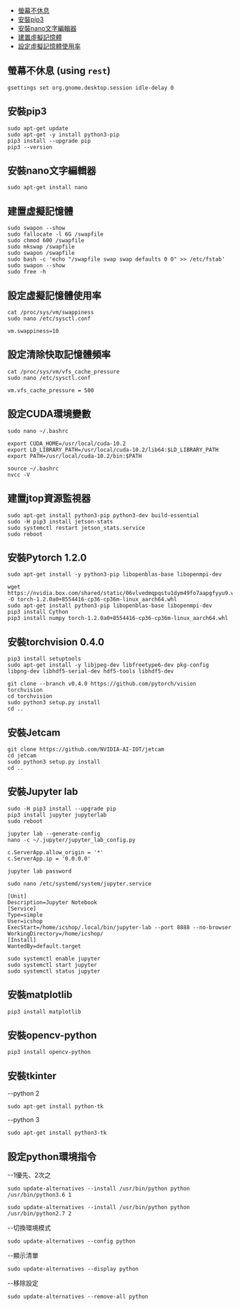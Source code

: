 - [螢幕不休息](#螢幕不休息)
- [安裝pip3](#安裝pip3)
- [安裝nano文字編輯器](#安裝nano文字編輯器)
- [建置虛擬記憶體](#建置虛擬記憶體)
- [設定虛擬記憶體使用率](#設定虛擬記憶體使用率)
## 螢幕不休息 (using `rest`)
```
gsettings set org.gnome.desktop.session idle-delay 0

```
## 安裝pip3
```
sudo apt-get update
sudo apt-get -y install python3-pip
pip3 install --upgrade pip
pip3 --version

```
## 安裝nano文字編輯器
```
sudo apt-get install nano

```
## 建置虛擬記憶體
```
sudo swapon --show
sudo fallocate -l 6G /swapfile
sudo chmod 600 /swapfile
sudo mkswap /swapfile
sudo swapon /swapfile
sudo bash -c 'echo "/swapfile swap swap defaults 0 0" >> /etc/fstab'
sudo swapon --show
sudo free -h

```
## 設定虛擬記憶體使用率
```
cat /proc/sys/vm/swappiness
sudo nano /etc/sysctl.conf
```
```write virtual memory use rate
vm.swappiness=10
```

## 設定清除快取記憶體頻率
```
cat /proc/sys/vm/vfs_cache_pressure
sudo nano /etc/sysctl.conf

```
```write clear cache memory
vm.vfs_cache_pressure = 500
```

## 設定CUDA環境變數
```
sudo nano ~/.bashrc

```
```
export CUDA_HOME=/usr/local/cuda-10.2
export LD_LIBRARY_PATH=/usr/local/cuda-10.2/lib64:$LD_LIBRARY_PATH
export PATH=/usr/local/cuda-10.2/bin:$PATH
```
```
source ~/.bashrc
nvcc -V

```
## 建置jtop資源監視器
```
sudo apt-get install python3-pip python3-dev build-essential
sudo -H pip3 install jetson-stats
sudo systemctl restart jetson_stats.service
sudo reboot

```

## 安裝Pytorch 1.2.0
```
sudo apt-get install -y python3-pip libopenblas-base libopenmpi-dev

```
```
wget https://nvidia.box.com/shared/static/06vlvedmqpqstu1dym49fo7aapgfyyu9.whl -O torch-1.2.0a0+8554416-cp36-cp36m-linux_aarch64.whl
sudo apt-get install python3-pip libopenblas-base libopenmpi-dev
pip3 install Cython
pip3 install numpy torch-1.2.0a0+8554416-cp36-cp36m-linux_aarch64.whl

```

## 安裝torchvision 0.4.0
```
pip3 install setuptools
sudo apt-get install -y libjpeg-dev libfreetype6-dev pkg-config libpng-dev libhdf5-serial-dev hdf5-tools libhdf5-dev

```
```
git clone --branch v0.4.0 https://github.com/pytorch/vision torchvision
cd torchvision
sudo python3 setup.py install
cd ..

```
## 安裝Jetcam
```
git clone https://github.com/NVIDIA-AI-IOT/jetcam
cd jetcam
sudo python3 setup.py install
cd ..

```

## 安裝Jupyter lab
```
sudo -H pip3 install --upgrade pip
pip3 install jupyter jupyterlab
sudo reboot

```
```
jupyter lab --generate-config
nano -c ~/.jupyter/jupyter_lab_config.py

```
```
c.ServerApp.allow_origin = '*'
c.ServerApp.ip = '0.0.0.0'
```
```
jupyter lab password

```
```
sudo nano /etc/systemd/system/jupyter.service

```
```
[Unit]
Description=Jupyter Notebook
[Service]
Type=simple
User=icshop
ExecStart=/home/icshop/.local/bin/jupyter-lab --port 8888 --no-browser
WorkingDirectory=/home/icshop/
[Install]
WantedBy=default.target
```
```
sudo systemctl enable jupyter
sudo systemctl start jupyter
sudo systemctl status jupyter

```

## 安裝matplotlib
```
pip3 install matplotlib

```
## 安裝opencv-python
```
pip3 install opencv-python

```
## 安裝tkinter
--python 2
```
sudo apt-get install python-tk

```
--python 3
```
sudo apt-get install python3-tk

```
## 設定python環境指令
--1優先、2次之
```
sudo update-alternatives --install /usr/bin/python python /usr/bin/python3.6 1
```
```
sudo update-alternatives --install /usr/bin/python python /usr/bin/python2.7 2
```
--切換環境模式
```
sudo update-alternatives --config python

```
--顯示清單
```
sudo update-alternatives --display python

```
--移除設定
```
sudo update-alternatives --remove-all python

```
